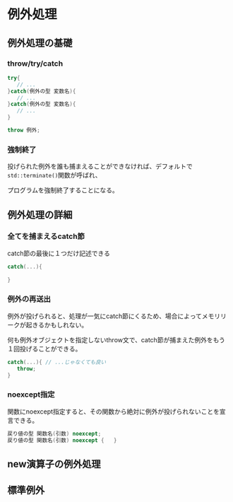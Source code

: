 # 例外処理



## 例外処理の基礎

### throw/try/catch

```c++
try{
   // ...
}catch(例外の型 変数名){
   // ...
}catch(例外の型 変数名){
   // ...
}

throw 例外;
```

### 強制終了

投げられた例外を誰も捕まえることができなければ、デフォルトで`std::terminate()`関数が呼ばれ、

プログラムを強制終了することになる。



## 例外処理の詳細

### 全てを捕まえるcatch節

catch節の最後に１つだけ記述できる

```c++
catch(...){
   
}
```



### 例外の再送出

例外が投げられると、処理が一気にcatch節にくるため、場合によってメモリリークが起きるかもしれない。

何も例外オブジェクトを指定しないthrow文で、catch節が捕まえた例外をもう１回投げることができる。

```c++
catch(...){	// ...じゃなくても良い
   throw;
}
```



### noexcept指定

関数にnoexcept指定すると、その関数から絶対に例外が投げられないことを宣言できる。

```c++
戻り値の型 関数名(引数) noexcept;
戻り値の型 関数名(引数) noexcept {   }
```



## new演算子の例外処理















## 標準例外



























